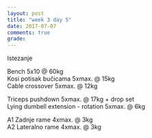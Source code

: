 ```yaml
---
layout: post
title: "week 3 day 5"
date: 2017-07-07
comments: true
grade:
---
```


Istezanje

Bench 5x10 @ 60kg   
Kosi potisak bučicama 5xmax. @ 15kg     
Cable crossover 5xmax. @ 12kg  

Triceps pushdown 5xmax. @ 17kg + drop set   
Lying dumbell extension - rotation 5xmax. @ 6kg  

A1 Zadnje rame 4xmax. @ 3kg      
A2 Lateralno rame 4xmax. @ 3kg   
